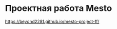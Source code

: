 # Проектная работа Mesto

https://beyond2281.github.io/mesto-project-ff/

<!-- Ссылка на проект в Github Pages -->